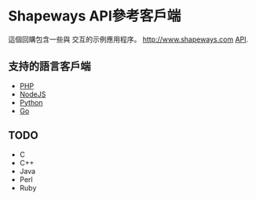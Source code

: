 Shapeways API參考客戶端
===============================

這個回購包含一些與
交互的示例應用程序。 http://www.shapeways.com [API](http://developers.shapeways.com).

## 支持的語言客戶端

- [PHP](http://github.com/Shapeways/php-shapeways)
- [NodeJS](http://github.com/Shapeways/node-shapeways)
- [Python](http://github.com/Shapeways/python-shapeways)
- [Go](http://github.com/Shapeways/go-shapeways)

## TODO

- C
- C++
- Java
- Perl
- Ruby
